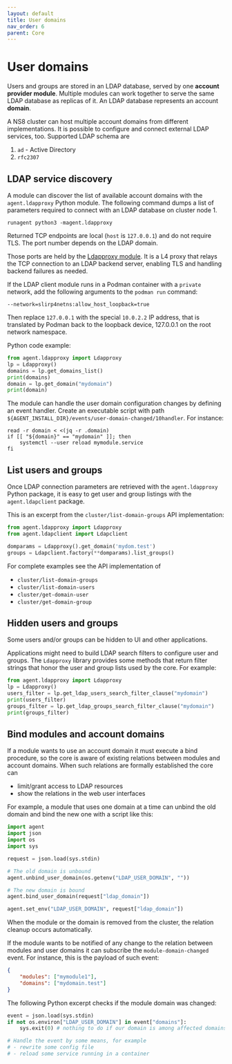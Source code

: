 ```yaml
---
layout: default
title: User domains
nav_order: 6
parent: Core
---
```


# User domains

Users and groups are stored in an LDAP database, served by one **account
provider module**. Multiple modules can work together to serve the same
LDAP database as replicas of it. An LDAP database represents an account
**domain**.

A NS8 cluster can host multiple account domains from different
implementations. It is possible to configure and connect external LDAP
services, too. Supported LDAP schema are

1. `ad` - Active Directory
2. `rfc2307`

## LDAP service discovery

A module can discover the list of available account domains with the
`agent.ldapproxy` Python module. The following command dumps a list of
parameters required to connect with an LDAP database on cluster node 1.

    runagent python3 -magent.ldapproxy

Returned TCP endpoints are local (`host` is `127.0.0.1`) and do not
require TLS. The port number depends on the LDAP domain.

Those ports are held by the [Ldapproxy
module](https://github.com/NethServer/ns8-core/blob/main/ldapproxy/README.md).
It is a L4 proxy that relays the TCP connection to an LDAP backend server,
enabling TLS and handling backend failures as needed.

If the LDAP client module runs in a Podman container with a
`private` network, add the following arguments to the `podman run`
command:

    --network=slirp4netns:allow_host_loopback=true

Then replace `127.0.0.1` with the special `10.0.2.2` IP address, that is
translated by Podman back to the loopback device, 127.0.0.1 on the root
network namespace.

Python code example:

```python
from agent.ldapproxy import Ldapproxy
lp = Ldapproxy()
domains = lp.get_domains_list()
print(domains)
domain = lp.get_domain("mydomain")
print(domain)
```

The module can handle the user domain configuration changes by defining an
event handler. Create an executable script with path
`${AGENT_INSTALL_DIR}/events/user-domain-changed/10handler`. For instance:

```shell
read -r domain < <(jq -r .domain)
if [[ "${domain}" == "mydomain" ]]; then
    systemctl --user reload mymodule.service
fi
```

## List users and groups

Once LDAP connection parameters are retrieved with the `agent.ldapproxy`
Python package, it is easy to get user and group listings with the
`agent.ldapclient` package.

This is an excerpt from the `cluster/list-domain-groups` API implementation:

```python
from agent.ldapproxy import Ldapproxy
from agent.ldapclient import Ldapclient

domparams = Ldapproxy().get_domain('mydom.test')
groups = Ldapclient.factory(**domparams).list_groups()
```

For complete examples see the API implementation of

- `cluster/list-domain-groups`
- `cluster/list-domain-users`
- `cluster/get-domain-user`
- `cluster/get-domain-group`

## Hidden users and groups

Some users and/or groups can be hidden to UI and other applications.

Applications might need to build LDAP search filters to configure user and
groups. The `Ldapproxy` library provides some methods that return filter
strings that honor the user and group lists used by the core. For example:

```python
from agent.ldapproxy import Ldapproxy
lp = Ldapproxy()
users_filter = lp.get_ldap_users_search_filter_clause("mydomain")
print(users_filter)
groups_filter = lp.get_ldap_groups_search_filter_clause("mydomain")
print(groups_filter)
```

## Bind modules and account domains

If a module wants to use an account domain it must execute a bind
procedure, so the core is aware of existing relations between modules and
account domains. When such relations are formally established the core can

- limit/grant access to LDAP resources
- show the relations in the web user interfaces

For example, a module that uses one domain at a time can unbind the old
domain and bind the new one with a script like this:

```python
import agent
import json
import os
import sys

request = json.load(sys.stdin)

# The old domain is unbound
agent.unbind_user_domain(os.getenv("LDAP_USER_DOMAIN", ""))

# The new domain is bound
agent.bind_user_domain(request["ldap_domain"])

agent.set_env("LDAP_USER_DOMAIN", request["ldap_domain"])
```

When the module or the domain is removed from the cluster, the relation
cleanup occurs automatically.

If the module wants to be notified of any change to the relation between
modules and user domains it can subscribe the `module-domain-changed`
event. For instance, this is the payload of such event:

```json
{
    "modules": ["mymodule1"],
    "domains": ["mydomain.test"]
}
```

The following Python excerpt checks if the module domain was changed:

```python
event = json.load(sys.stdin)
if not os.environ["LDAP_USER_DOMAIN"] in event["domains"]:
    sys.exit(0) # nothing to do if our domain is among affected domains

# Handle the event by some means, for example
# - rewrite some config file
# - reload some service running in a container
```
